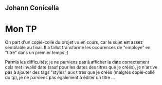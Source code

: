 ## Johann Conicella

# Mon TP
On part d'un copié-collé du projet vu en cours, car le sujet est assez semblable au final. Il a fallut transformé les occurences de "employe" en "titre" dans un premier temps ;)

Parmis les difficultés; je ne parviens pas à afficher la date correctement cela met invalid date (sauf pour les dates des titres que je créés), je n'arrive pas à ajouter des tags "styles" aux titres que je créés (malgrès copié-collé du tp), je ne parviens pas également à éditer un titre ...
